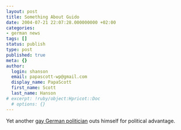 ```yaml
---
layout: post
title: Something About Guido
date: 2004-07-21 22:07:28.000000000 +02:00
categories:
- german news
tags: []
status: publish
type: post
published: true
meta: {}
author:
  login: shanson
  email: papascott-wp@gmail.com
  display_name: PapaScott
  first_name: Scott
  last_name: Hanson
# excerpt: !ruby/object:Hpricot::Doc
  # options: {}
---
```

<p>Yet another <a href="http://www.spiegel.de/politik/deutschland/0,1518,309744,00.html" title="Westerwelles Outing: Guidos inszenierte Enthüllung - Politik - SPIEGEL ONLINE">gay German politician</a> outs himself for political advantage.</p>
